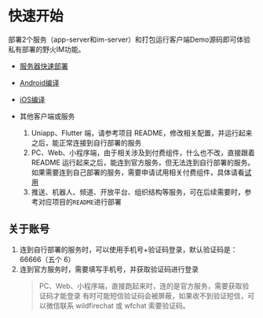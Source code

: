 # 快速开始
部署2个服务（app-server和im-server）和打包运行客户端Demo源码即可体验私有部署的野火IM功能。

* [服务器快速部署](server.md)

* [Android编译](android.md)

* [iOS编译](iOS.md)

*  其他客户端或服务
   1. Uniapp、Flutter 端，请参考项目 README，修改相关配置，并运行起来之后，能正常连接到自行部署的服务
   2. PC、Web、小程序端，由于相关涉及到付费组件，什么也不改，直接跟着 README 运行起来之后，能连到官方服务，但无法连到自行部署的服务。如果需要连到自己部署的服务，需要申请试用相关付费组件，具体请看[试用](../trial/README.md)
   3. 推送、机器人、频道、开放平台、组织结构等服务，可在后续需要时，参考对应项目的`README`进行部署


## 关于账号
1. 连到自行部署的服务时，可以使用手机号+验证码登录，默认验证码是：66666（五个 6）
2. 连到官方服务时，需要填写手机号，并获取验证码进行登录
   > PC、Web、小程序端，直接跑起来时，连的是官方服务，需要获取验证码才能登录
   > 有时可能短信验证码会被屏蔽，如果收不到验证短信，可以微信联系 wildfirechat 或 wfchat 索要验证码。
